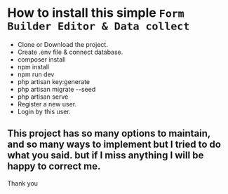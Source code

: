 # How to install this simple `Form Builder Editor & Data collect`
* Clone or Download the project.
* Create .env file & connect database.
* composer install
* npm install
* npm run dev
* php artisan key:generate
* php artisan migrate --seed
* php artisan serve
* Register a new user.
* Login by this user.

## This project has so many options to maintain, and so many ways to implement but I tried to do what you said. but if I miss anything I will be happy to correct me.

Thank you
